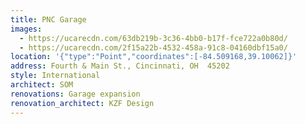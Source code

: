 ```yaml
---
title: PNC Garage
images:
  - https://ucarecdn.com/63db219b-3c36-4bb0-b17f-fce722a0b80d/
  - https://ucarecdn.com/2f15a22b-4532-458a-91c8-04160dbf15a0/
location: '{"type":"Point","coordinates":[-84.509168,39.10062]}'
address: Fourth & Main St., Cincinnati, OH  45202
style: International
architect: SOM
renovations: Garage expansion
renovation_architect: KZF Design
---
```

